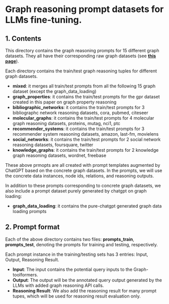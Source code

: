 # Graph reasoning prompt datasets for LLMs fine-tuning. 

## 1. Contents

This directory contains the graph reasoning prompts for 15 different graph datasets. They all have their corresponding raw graph datasets (see [**this page**](https://github.com/jwzhanggy/Graph_Toolformer/tree/main/Graph_Toolformer_Package#graph-datasets-used-in-graph-toolformer)).

Each directory contains the train/test graph reasoning tuples for different graph datasets.

- **mixed**: it merges all train/test prompts from all the following 15 graph dataset (except the graph_data_loading)
- **graph_properties**: it contains the train/test prompts for the gpr dataset created in this paper on graph property reasoning
- **bibliographic_networks**: it contains the train/test prompts for 3 bibliographc network reasoning datasets, cora, pubmed, citeseer
- **molecular_graphs**: it contains the train/test prompts for 4 molecular graph reasoning datasets, proteins, mutag, nci1, ptc
- **recommender_systems**: it contains the train/test prompts for 3 recommender system reasoning datasets, amazon, last-fm, movielens
- **social_networks**: it contains the train/test prompts for 2 social network reasoning datasets, foursquare, twitter
- **knowledge_graphs**: it contains the train/test prompts for 2 knowledge graph reasoning datasets, wordnet, freebase

These above prmopts are all created with prompt templates augmented by ChatGPT based on the concrete graph datasets. In the prompts, we will use the concrete data instances, node ids, relations, and reasoning outputs. 

In addition to these prompts corresponding to concrete graph datasets, we also include a prompt dataset purely generated by chatgpt on graph loading:

- **graph_data_loading**: it contains the pure-chatgpt generated graph data loading prompts

## 2. Prompt format

Each of the above directory contains two files: **prompts_train**, **prompts_test**, denoting the prompts for training and testing, respectively.

Each prompt instance in the training/testing sets has 3 entries: Input, Output, Reasoning Result.

- **Input**: The input contains the potential query inputs to the Graph-toolformers.
- **Output**: The output will be the annotated query output generated by the LLMs with added graph reasoning API calls.
- **Reasoning Result**: We also add the reasoning result for many prompt tupes, which will be used for reasoning result evaluation only.
